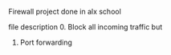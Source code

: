 Firewall project done in alx school

file description 
0.  Block all incoming traffic but
1.   Port forwarding
